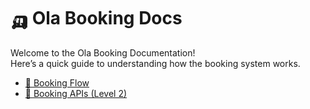 # 🛺 Ola Booking Docs

Welcome to the Ola Booking Documentation!  
Here’s a quick guide to understanding how the booking system works.

- [🚦 Booking Flow](booking_flow.md)
- [🔧 Booking APIs (Level 2)](booking/booking_apis.md)
